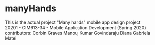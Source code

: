 # manyHands
This is the actual project 
"Many hands" mobile app design project  
20201 - CIM613-34 - Mobile Application Development (Spring 2020) 
contributors:
Corbin Graves
Manouj Kumar Govindaraju
Diana Gabriela Matei 
